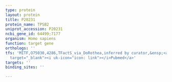```yaml
---
type: protein
layout: protein
title: P20231
protein_name: TPSB2
uniprot_accession: P20231
ncbi_gene_id: 64499;7177
organism: Homo sapiens
function: target gene
orthologs: ''
tfs: 'MITF,O75030,4286,TFactS_via_DoRothea,inferred by curator,&ensp;<a href="https://www.ncbi.nlm.nih.gov/pubmed/?term=1999537%5Buid%5D+OR+19067971%5Buid%5D+OR+15451032%5Buid%5D+OR+22761861%5Buid%5D+OR+31340985%5Buid%5D"
  target="_blank"><i uk-icon="icon: link"></i>Pubmed</a>'
targets: ''
binding_sites: ''

---
```


